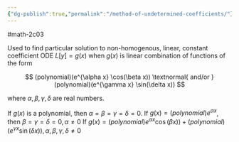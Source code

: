 ```yaml
---
{"dg-publish":true,"permalink":"/method-of-undetermined-coefficients/"}
---
```


#math-2c03

Used to find particular solution to non-homogenous, linear, constant coefficient ODE $L[y] = g(x)$ when $g(x)$ is linear combination of functions of the form

$$
(polynomial)(e^{\alpha x} \cos(\beta x)) \textnormal{ and/or }
(polynomial)(e^{\gamma x} \sin(\delta x))
$$

where $\alpha, \beta, \gamma, \delta$ are real numbers.

If $g(x)$ is a polynomial, then $\alpha = \beta = \gamma = \delta = 0$.
If $g(x) = (polynomial)e^{\alpha x}$, then $\beta = \gamma = \delta = 0, \alpha \neq 0$
If $g(x) = (polynomial)e^{\alpha x} \cos(\beta x)) + (polynomial)(e^{\gamma x} \sin(\delta x)), \alpha, \beta, \gamma, \delta \neq 0$


